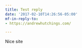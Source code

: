 ```yaml
---
title: Test reply
date: '2017-02-10T14:26:56-05:00'
mf-in-reply-to:
- https://andrewhutchings.com/

---
```

Nice site
